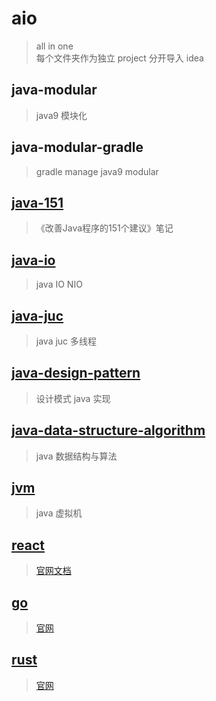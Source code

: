 # aio

> all in one \
> 每个文件夹作为独立 project 分开导入 idea

## java-modular

> java9 模块化

## java-modular-gradle

> gradle manage java9 modular

## [java-151](java-151/README.md)

> 《改善Java程序的151个建议》笔记

## [java-io](java-io/README.md)

> java IO NIO

## [java-juc](java-juc/README.md)

> java juc 多线程

## [java-design-pattern](java-design-pattern/README.md)

> 设计模式 java 实现

## [java-data-structure-algorithm](java-data-structure-algorithm/README.md)

> java 数据结构与算法

## [jvm](jvm/README.md)

> java 虚拟机

## [react](react/README.md)

> [官网文档](https://reactjs.org/tutorial/tutorial.html)

## [go](go/README.md)

> [官网](https://go.dev)

## [rust](rust/README.md)

> [官网](https://www.rust-lang.org)
